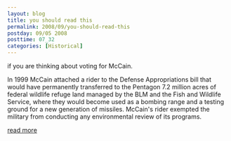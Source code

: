 ```yaml
---
layout: blog
title: you should read this
permalink: 2008/09/you-should-read-this
postday: 09/05 2008
posttime: 07_32
categories: [Historical]
---
```


<p>if you are thinking about voting for McCain.</p>
<p>In 1999 McCain attached a rider to the Defense Appropriations bill that would have permanently transferred to the Pentagon 7.2 million acres of federal wildlife refuge land managed by the BLM and the Fish and Wildlife Service, where they would become used as a bombing range and a testing ground for a new generation of missiles. McCain's rider exempted the military from conducting any environmental review of its programs.</p>
<p><a href="http://www.informationclearinghouse.info/article20689.htm" target="_blank">read more</a></p>
